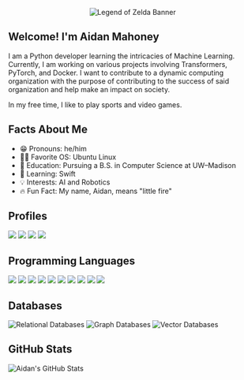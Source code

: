 <p align="center">
  <img src="https://i.imgur.com/hUWQHVZ.jpeg" alt="Legend of Zelda Banner"  />
</p>

## Welcome! I'm Aidan Mahoney ##
I am a Python developer learning the intricacies of Machine Learning. Currently, I am working on various projects involving Transformers, PyTorch, and Docker. I want to contribute to a dynamic computing organization with the purpose of contributing to the success of said organization and help make an impact on society.

In my free time, I like to play sports and video games.

## Facts About Me ##
- 😁 Pronouns: he/him  
- 👨‍💻 Favorite OS: Ubuntu Linux
- 📖 Education: Pursuing a B.S. in Computer Science at UW–Madison
- 🌱 Learning: Swift
- 💡 Interests: AI and Robotics
- 🔥 Fun Fact: My name, Aidan, means "little fire"

## Profiles ##
<a href="https://www.linkedin.com/in/aidan-michael-mahoney/" alt="LinkedIn" target="_blank">
  <img src="https://img.shields.io/badge/LinkedIn-blue?style=for-the-badge&logo=linkedin&logoColor=white" /></a>
</a>
<a href="https://www.aidanmahoney.net/" alt="Portfolio" target="_blank">
  <img src="https://img.shields.io/badge/Portfolio-orange?style=for-the-badge&logo=about.me&logoColor=white" /></a>
</a>
<a href="mailto:aidanmahoneyemail@gmail.com" alt="Email" target="_blank">
  <img src="https://img.shields.io/badge/Gmail-red?style=for-the-badge&logo=gmail&logoColor=white" /></a>
</a>
<a href="https://x.com/altumns" alt="Twitter" target="_blank">
  <img src="https://img.shields.io/badge/Twitter-1DA1F2?style=for-the-badge&logo=twitter&logoColor=white" /></a>
</a>

## Programming Languages ##
<a href="https://www.python.org/" target="_blank">
  <img src="https://img.shields.io/badge/Python-grey?style=for-the-badge&logo=python&logoColor=white" /></a>
</a>
<a href="https://www.oracle.com/java/" target="_blank">
  <img src="https://img.shields.io/badge/Java-grey?style=for-the-badge&logo=openjdk&logoColor=white" /></a>
</a>
<a href="https://developer.mozilla.org/en-US/docs/Web/JavaScript" target="_blank">
  <img src="https://img.shields.io/badge/JavaScript-grey?style=for-the-badge&logo=javascript&logoColor=white" /></a>
</a>
<a href="https://www.typescriptlang.org/" target="_blank">
  <img src="https://img.shields.io/badge/TypeScript-grey?style=for-the-badge&logo=typescript&logoColor=white" /></a>
</a>
<a href="https://www.swift.org/" target="_blank">
  <img src="https://img.shields.io/badge/Swift-grey?style=for-the-badge&logo=swift&logoColor=white" /></a>
</a>
<a href="https://en.cppreference.com/w/c" target="_blank">
  <img src="https://img.shields.io/badge/C-grey?style=for-the-badge&logo=c&logoColor=white" /></a>
</a>
<a href="https://isocpp.org/" target="_blank">
  <img src="https://img.shields.io/badge/C++-grey?style=for-the-badge&logo=c%2B%2B&logoColor=white" /></a>
</a>
<a href="https://developer.mozilla.org/en-US/docs/Web/HTML" target="_blank">
  <img src="https://img.shields.io/badge/HTML-grey?style=for-the-badge&logo=html5&logoColor=white" /></a>
</a>
<a href="https://developer.mozilla.org/en-US/docs/Web/CSS" target="_blank">
  <img src="https://img.shields.io/badge/CSS-grey?style=for-the-badge&logo=css3&logoColor=white" /></a>
</a>
<a href="https://www.mysql.com/" target="_blank">
  <img src="https://img.shields.io/badge/SQL-grey?style=for-the-badge&logo=mysql&logoColor=white" /></a>
</a>

## Databases ##
![Relational Databases](https://img.shields.io/badge/Relational%20Databases-grey?style=for-the-badge&logo=mysql&logoColor=white)
![Graph Databases](https://img.shields.io/badge/Graph%20Databases-grey?style=for-the-badge&logo=neo4j&logoColor=white)
![Vector Databases](https://img.shields.io/badge/Vector%20Databases-grey?style=for-the-badge&logo=databricks&logoColor=white)

## GitHub Stats ##
<img src="https://github-readme-stats.vercel.app/api?username=aidanmahoney&show_icons=true&theme=dark" alt="Aidan's GitHub Stats" />
